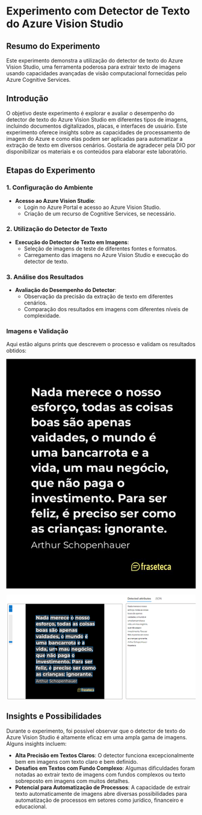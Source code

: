 # Experimento com Detector de Texto do Azure Vision Studio

## Resumo do Experimento

Este experimento demonstra a utilização do detector de texto do Azure Vision Studio, uma ferramenta poderosa para extrair texto de imagens usando capacidades avançadas de visão computacional fornecidas pelo Azure Cognitive Services.

## Introdução

O objetivo deste experimento é explorar e avaliar o desempenho do detector de texto do Azure Vision Studio em diferentes tipos de imagens, incluindo documentos digitalizados, placas, e interfaces de usuário. Este experimento oferece insights sobre as capacidades de processamento de imagem do Azure e como elas podem ser aplicadas para automatizar a extração de texto em diversos cenários. Gostaria de agradecer pela DIO por disponibilizar os materiais e os conteúdos para elaborar este laboratório.

## Etapas do Experimento

### 1. Configuração do Ambiente
- **Acesso ao Azure Vision Studio**:
  - Login no Azure Portal e acesso ao Azure Vision Studio.
  - Criação de um recurso de Cognitive Services, se necessário.

### 2. Utilização do Detector de Texto
- **Execução do Detector de Texto em Imagens**:
  - Seleção de imagens de teste de diferentes fontes e formatos.
  - Carregamento das imagens no Azure Vision Studio e execução do detector de texto.

### 3. Análise dos Resultados
- **Avaliação do Desempenho do Detector**:
  - Observação da precisão da extração de texto em diferentes cenários.
  - Comparação dos resultados em imagens com diferentes níveis de complexidade.

### Imagens e Validação

Aqui estão alguns prints que descrevem o processo e validam os resultados obtidos:

![Validacao1](./input/arthur.jpg)

![Validacao2](./output/Arthur2-output.png)

## Insights e Possibilidades

Durante o experimento, foi possível observar que o detector de texto do Azure Vision Studio é altamente eficaz em uma ampla gama de imagens. Alguns insights incluem:

- **Alta Precisão em Textos Claros**: O detector funciona excepcionalmente bem em imagens com texto claro e bem definido.
- **Desafios em Textos com Fundo Complexo**: Algumas dificuldades foram notadas ao extrair texto de imagens com fundos complexos ou texto sobreposto em imagens com muitos detalhes.
- **Potencial para Automatização de Processos**: A capacidade de extrair texto automaticamente de imagens abre diversas possibilidades para automatização de processos em setores como jurídico, financeiro e educacional.
